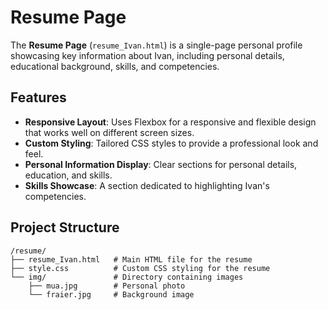 # Resume Page

The **Resume Page** (`resume_Ivan.html`) is a single-page personal profile showcasing key information about Ivan, including personal details, educational background, skills, and competencies.

## Features

- **Responsive Layout**: Uses Flexbox for a responsive and flexible design that works well on different screen sizes.
- **Custom Styling**: Tailored CSS styles to provide a professional look and feel.
- **Personal Information Display**: Clear sections for personal details, education, and skills.
- **Skills Showcase**: A section dedicated to highlighting Ivan's competencies.

## Project Structure

```text
/resume/   
├── resume_Ivan.html   # Main HTML file for the resume  
├── style.css          # Custom CSS styling for the resume  
└── img/               # Directory containing images  
    ├── mua.jpg        # Personal photo  
    └── fraier.jpg     # Background image
```
